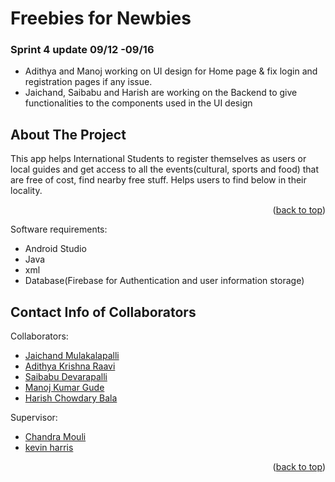<a name="readme-top"></a>
# Freebies for Newbies

### Sprint 4 update 09/12 -09/16
* Adithya and Manoj working on UI design for Home page & fix login and registration pages if any issue.
* Jaichand, Saibabu and Harish are working on the Backend to give functionalities to the components used in the UI design

<!-- ABOUT THE PROJECT -->
## About The Project

This app helps International Students to register themselves as users or local guides and get access to all the events(cultural, sports and food) that are free of cost, find nearby free stuff.
Helps users to find below in their locality.

<p align="right">(<a href="#readme-top">back to top</a>)</p>


Software requirements: 
* Android Studio
* Java
* xml
* Database(Firebase for Authentication and user information storage) 

<!-- CONTACT INFO -->
## Contact Info of Collaborators

Collaborators:
* [Jaichand Mulakalapalli](https://github.com/jaichandm)
* [Adithya Krishna Raavi](https://github.com/Adithyakrishna9)
* [Saibabu Devarapalli](https://github.com/saibabu369)
* [Manoj Kumar Gude](https://github.com/manoj2205)
* [Harish Chowdary Bala](https://github.com/Harish6600)

Supervisor:
* [Chandra Mouli](https://github.com/cm2kotteti)
* [kevin harris](https://github.com/kcharris)

<p align="right">(<a href="#readme-top">back to top</a>)</p>
